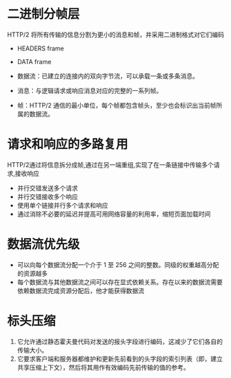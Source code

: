 # 二进制分帧层
HTTP/2 将所有传输的信息分割为更小的消息和帧，并采用二进制格式对它们编码
- HEADERS frame
- DATA frame

- 数据流：已建立的连接内的双向字节流，可以承载一条或多条消息。
- 消息：与逻辑请求或响应消息对应的完整的一系列帧。
- 帧：HTTP/2 通信的最小单位，每个帧都包含帧头，至少也会标识出当前帧所属的数据流。

# 请求和响应的多路复用
HTTP/2通过将信息拆分成帧,通过在另一端重组,实现了在一条链接中传输多个请求,接收响应

- 并行交错发送多个请求
- 并行交错接收多个响应
- 使用单个链接并行多个请求和响应
- 通过消除不必要的延迟并提高可用网络容量的利用率，缩短页面加载时间

# 数据流优先级
- 可以向每个数据流分配一个介于 1 至 256 之间的整数。同级的权重越高分配的资源越多
- 每个数据流与其他数据流之间可以存在显式依赖关系。存在以来的数据流需要依赖数据流完成资源分配后，他才能获得数据流

# 标头压缩
1. 它允许通过静态霍夫曼代码对发送的报头字段进行编码，这减少了它们各自的传输大小。
2. 它要求客户端和服务器都维护和更新先前看到的头字段的索引列表（即，建立共享压缩上下文），然后将其用作有效编码先前传输的值的参考。